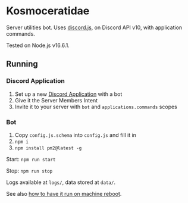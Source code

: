 # Kosmoceratidae

Server utilities bot. Uses [discord.js](https://discord.js.org/), on Discord API v10, with application commands.

Tested on Node.js v16.6.1.

## Running

### Discord Application

1. Set up a new [Discord Application](https://discord.com/developers/applications/) with a bot
2. Give it the Server Members Intent
3. Invite it to your server with `bot` and `applications.commands` scopes

### Bot

1. Copy `config.js.schema` into `config.js` and fill it in
2. `npm i`
3. `npm install pm2@latest -g`

Start: `npm run start`

Stop: `npm run stop`

Logs available at `logs/`, data stored at `data/`.

See also [how to have it run on machine reboot](https://pm2.keymetrics.io/docs/usage/startup/).

